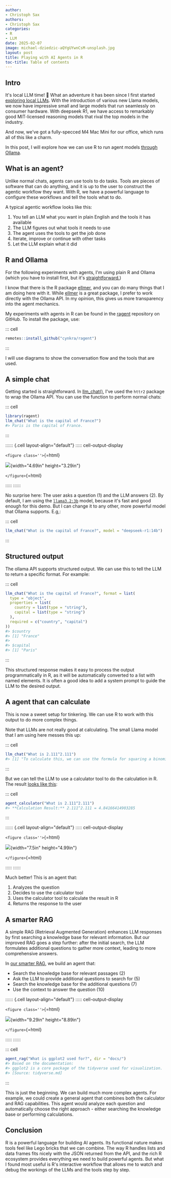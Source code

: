 ```yaml
---
author:
- Christoph Sax
authors:
- Christoph Sax
categories:
- R
- LLM
date: 2025-02-07
image: michael-dziedzic-aQYgUYwnCsM-unsplash.jpg
layout: post
title: Playing with AI Agents in R
toc-title: Table of contents
---
```


## Intro

It's local LLM time! 🥳 What an adventure it has been since I first
started [exploring local
LLMs](https://blog.cynkra.com/posts/2024-07-27-llama3.1/). With the
introduction of various new Llama models, we now have impressive small
and large models that run seamlessly on consumer hardware. With deepseek
R1, we have access to remarkably good MIT-licensed reasoning models that
rival the top models in the industry.

And now, we've got a fully-specced M4 Mac Mini for our office, which
runs all of this like a charm.

In this post, I will explore how we can use R to run agent models
[through Ollama](https://ollama.com).

## What is an agent?

Unlike normal chats, agents can use tools to do tasks. Tools are pieces
of software that can do anything, and it is up to the user to construct
the agentic workflow they want. With R, we have a powerful language to
configure these workflows and tell the tools what to do.

A typical agentic workflow looks like this:

1.  You tell an LLM what you want in plain English and the tools it has
    available
2.  The LLM figures out what tools it needs to use
3.  The agent uses the tools to get the job done
4.  Iterate, improve or continue with other tasks
5.  Let the LLM explain what it did

## R and Ollama

For the following experiments with agents, I'm using plain R and Ollama
(which you have to install first, but it's
[straightforward.](https://blog.cynkra.com/posts/2024-07-27-llama3.1/))

I know that there is the R package
[ellmer](https://ellmer.tidyverse.org), and you can do many things that
I am doing here with it. While [ellmer](https://ellmer.tidyverse.org) is
a great package, I prefer to work directly with the Ollama API. In my
opinion, this gives us more transparency into the agent mechanics.

My experiments with agents in R can be found in the
[ragent](https://github.com/cynkra/ragent) repository on GitHub. To
install the package, use:

::: cell
``` {.r .cell-code}
remotes::install_github("cynkra/ragent")
```
:::

I will use diagrams to show the conversation flow and the tools that are
used.

## A simple chat

Getting started is straightforward. In
[llm_chat()](https://github.com/cynkra/ragent/blob/main/R/llm_chat.R),
I've used the `httr2` package to wrap the Ollama API. You can use the
function to perform normal chats:

::: cell
``` {.r .cell-code}
library(ragent)
llm_chat("What is the capital of France?")
#> Paris is the capital of France.
```
:::

:::::: {.cell layout-align="default"}
::::: cell-output-display
<div>

`<figure class=''>`{=html}

<div>

![](index_files/figure-markdown/mermaid-figure-1.png){width="4.69in"
height="3.29in"}

</div>

`</figure>`{=html}

</div>
:::::
::::::

No surprise here: The user asks a question (1) and the LLM answers (2).
By default, I am using the
[`llama3.2:3b`](https://ollama.com/library/llama3.2) model, because it's
fast and good enough for this demo. But I can change it to any other,
more powerful model that Ollama supports. E.g,:

::: cell
``` {.r .cell-code}
llm_chat("What is the capital of France?", model = "deepseek-r1:14b")
```
:::

## Structured output

The ollama API supports structured output. We can use this to tell the
LLM to return a specific format. For example:

::: cell
``` {.r .cell-code}
llm_chat("What is the capital of France?", format = list(
  type = "object",
  properties = list(
    country = list(type = "string"),
    capital = list(type = "string")
  ),
  required = c("country", "capital")
))
#> $country
#> [1] "France"
#>
#> $capital
#> [1] "Paris"
```
:::

This structured response makes it easy to process the output
programmatically in R, as it will be automatically converted to a list
with named elements. It is often a good idea to add a system prompt to
guide the LLM to the desired output.

## A agent that can calculate

This is now a sweet setup for tinkering. We can use R to work with this
output to do more complex things.

Note that LLMs are not really good at calculating. The small Llama model
that I am using here messes this up:

::: cell
``` {.r .cell-code}
llm_chat("What is 2.111^2.111")
#> [1] "To calculate this, we can use the formula for squaring a binomial:\n\n(a + b)^2 = a^2 + 2ab + b^2\n\nIn this case, a = 2 and b = 1.111.\n\nSo, \n\n(2 + 1.111)^2 = \n(3.111)^2 = 9.377226\n2*3.111 = 6.222442\n6.222442 + 9.377226 = 15.600668\n\nTherefore, 2.111^2.111 ≈ 15.60"
```
:::

But we can tell the LLM to use a calculator tool to do the calculation
in R. The result [looks like
this](https://github.com/cynkra/ragent/blob/main/R/agent_calculator.R):

::: cell
``` {.r .cell-code}
agent_calculator("What is 2.111^2.111")
#> **Calculation Result:** 2.111^2.111 = 4.84166414903285
```
:::

:::::: {.cell layout-align="default"}
::::: cell-output-display
<div>

`<figure class=''>`{=html}

<div>

![](index_files/figure-markdown/mermaid-figure-3.png){width="7.5in"
height="4.99in"}

</div>

`</figure>`{=html}

</div>
:::::
::::::

Much better! This is an agent that:

1.  Analyzes the question
2.  Decides to use the calculator tool
3.  Uses the calculator tool to calculate the result in R
4.  Returns the response to the user

## A smarter RAG

A simple RAG (Retrieval Augmented Generation) enhances LLM responses by
first searching a knowledge base for relevant information. But our
improved RAG goes a step further: after the initial search, the LLM
formulates additional questions to gather more context, leading to more
comprehensive answers.

In [our smarter
RAG](https://github.com/cynkra/ragent/blob/main/R/agent_rag.R), we build
an agent that:

-   Search the knowledge base for relevant passages (2)
-   Ask the LLM to provide additional questions to search for (5)
-   Search the knowledge base for the additional questions (7)
-   Use the context to answer the question (10)

:::::: {.cell layout-align="default"}
::::: cell-output-display
<div>

`<figure class=''>`{=html}

<div>

![](index_files/figure-markdown/mermaid-figure-2.png){width="9.29in"
height="8.89in"}

</div>

`</figure>`{=html}

</div>
:::::
::::::

::: cell
``` {.r .cell-code}
agent_rag("What is ggplot2 used for?", dir = "docs/")
#> Based on the documentation:
#> ggplot2 is a core package of the tidyverse used for visualization.
#> [Source: tidyverse.md]
```
:::

This is just the beginning. We can build much more complex agents. For
example, we could create a general agent that combines both the
calculator and RAG capabilities. This agent would analyze each question
and automatically choose the right approach - either searching the
knowledge base or performing calculations.

## Conclusion

R is a powerful language for building AI agents. Its functional nature
makes tools feel like Lego bricks that we can combine. The way R handles
lists and data frames fits nicely with the JSON returned from the API,
and the rich R ecosystem provides everything we need to build powerful
agents. But what I found most useful is R's interactive workflow that
allows me to watch and debug the workings of the LLMs and the tools step
by step.

